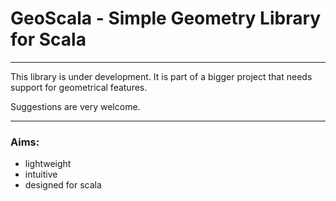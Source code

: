 #   GeoScala - Simple Geometry Library for Scala

---

This library is under development. It is part of a bigger project that needs support for geometrical features.

Suggestions are very welcome.

---

### Aims:
 - lightweight
 - intuitive
 - designed for scala



